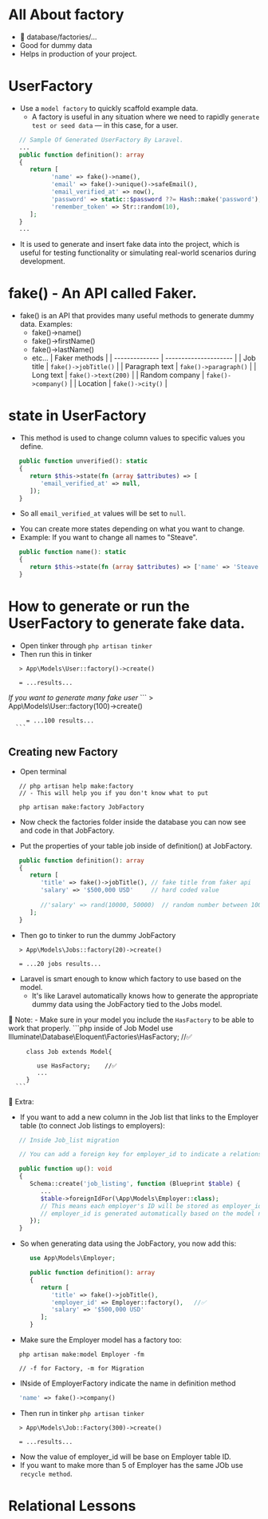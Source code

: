 # All About factory 
   - 📁 database/factories/...
   - Good for dummy data
   - Helps in production of your project.

# UserFactory
   - Use a `model factory` to quickly scaffold example data.
      * A factory is useful in any situation where we need to rapidly `generate test or seed data` — in this case, for a user.
   ```php
      // Sample Of Generated UserFactory By Laravel.
      ...
      public function definition(): array
      {
         return [
               'name' => fake()->name(),
               'email' => fake()->unique()->safeEmail(),
               'email_verified_at' => now(),
               'password' => static::$password ??= Hash::make('password'),
               'remember_token' => Str::random(10),
         ];
      }
      ...
   ```
   * It is used to generate and insert fake data into the project, which is useful for testing functionality or simulating real-world scenarios during development.

# fake() - An API called Faker.
   - fake() is an API that provides many useful methods to generate dummy data.
   Examples: 
      * fake()->name()
      * fake()->firstName()
      * fake()->lastName()
      * etc...
   | Faker methods                          |
   | -------------- | --------------------- |
   | Job title      | `fake()->jobTitle()`  |
   | Paragraph text | `fake()->paragraph()` |
   | Long text      | `fake()->text(200)`   |
   | Random company | `fake()->company()`   |
   | Location       | `fake()->city()`      |


# state in UserFactory
   - This method is used to change column values to specific values you define.
   ```php
      public function unverified(): static
      {
         return $this->state(fn (array $attributes) => [
            'email_verified_at' => null,
         ]);
      }
   ```
   * So all `email_verified_at` values will be set to `null`.
   - You can create more states depending on what you want to change.
   - Example: If you want to change all names to "Steave".
   ```php
      public function name(): static
      {
         return $this->state(fn (array $attributes) => ['name' => 'Steave']);
      }
   ```


# How to generate or run the UserFactory to generate fake data.
   - Open tinker through `php artisan tinker`
   - Then run this in tinker
   ```
      > App\Models\User::factory()->create()
   
      = ...results...
   ```
   *If you want to generate many fake user*
      ```
         > App\Models\User::factory(100)->create()
      
         = ...100 results...
      ```

## Creating new Factory
   - Open terminal
   ```
      // php artisan help make:factory
      // - This will help you if you don't know what to put

      php artisan make:factory JobFactory
   ```
   * Now check the factories folder inside the database you can now see and code in that JobFactory.

   - Put the properties of your table job inside of definition() at JobFactory.
   ```php
      public function definition(): array
      {
         return [
            'title' => fake()->jobTitle(), // fake title from faker api
            'salary' => '$500,000 USD'     // hard coded value 
            
            //'salary' => rand(10000, 50000)  // random number between 10000 to 50000
         ];
      }
   ```
   * Then go to tinker to run the dummy JobFactory
   ```
      > App\Models\Jobs::factory(20)->create()

      = ...20 jobs results...
   ```
   - Laravel is smart enough to know which factory to use based on the model.
      * It's like Laravel automatically knows how to generate the appropriate dummy data using the JobFactory tied to the Jobs model.
   
   🛑 Note:
      - Make sure in your model you include the `HasFactory` to be able to work that properly.
      ```php   inside of Job Model
         use Illuminate\Database\Eloquent\Factories\HasFactory; //✅

         class Job extends Model{

            use HasFactory;    //✅
            ...
         }
      ```




💠 Extra:
   - If you want to add a new column in the Job list that links to the Employer table (to connect Job listings to employers):
   ```php inside of Job_list Migration 
      // Inside Job_list migration

      // You can add a foreign key for employer_id to indicate a relationship

      public function up(): void
      {
         Schema::create('job_listing', function (Blueprint $table) {
            ...
            $table->foreignIdFor(\App\Models\Employer::class);
            // This means each employer's ID will be stored as employer_id
            // employer_id is generated automatically based on the model name + _id
         });
      }
   ```
   - So when generating data using the JobFactory, you now add this:
   ```php
         use App\Models\Employer;

         public function definition(): array
         {
            return [
               'title' => fake()->jobTitle(),
               'employer_id' => Employer::factory(),   //✅
               'salary' => '$500,000 USD'
            ];
         }
   ```
   * Make sure the Employer model has a factory too:
   ```
      php artisan make:model Employer -fm

      // -f for Factory, -m for Migration
   ```
   * INside of EmployerFactory indicate the name in definition method
   ```php
      'name' => fake()->company()
   ```
   - Then run in tinker `php artisan tinker`
   ```
      > App\Models\Job::Factory(300)->create()

      = ...results...
   ```
   - Now the value of employer_id will be base on Employer table ID.
   - If you want to make more than 5 of Employer has the same JOb 
   use `recycle method`.

# Relational Lessons

